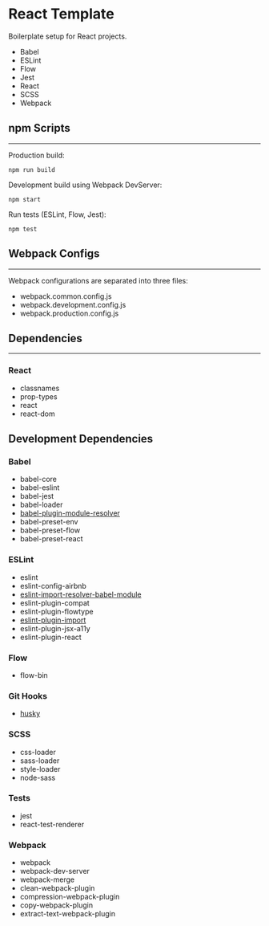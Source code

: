 # React Template

Boilerplate setup for React projects.

- Babel
- ESLint
- Flow
- Jest
- React
- SCSS
- Webpack

## npm Scripts
---

Production build:
```shell
npm run build
```

Development build using Webpack DevServer:
```shell
npm start
```

Run tests (ESLint, Flow, Jest):
```shell
npm test
```

## Webpack Configs
---

Webpack configurations are separated into three files:

- webpack.common.config.js
- webpack.development.config.js
- webpack.production.config.js

## Dependencies
---

### React
- classnames
- prop-types
- react
- react-dom

## Development Dependencies

### Babel
- babel-core
- babel-eslint
- babel-jest
- babel-loader
- [babel-plugin-module-resolver](https://github.com/tleunen/babel-plugin-module-resolver)
- babel-preset-env
- babel-preset-flow
- babel-preset-react

### ESLint
- eslint
- eslint-config-airbnb
- [eslint-import-resolver-babel-module](https://github.com/tleunen/eslint-import-resolver-babel-module)
- eslint-plugin-compat
- eslint-plugin-flowtype
- [eslint-plugin-import](https://github.com/benmosher/eslint-plugin-import)
- eslint-plugin-jsx-a11y
- eslint-plugin-react

### Flow
- flow-bin

### Git Hooks
- [husky](https://github.com/typicode/husky)

### SCSS
- css-loader
- sass-loader
- style-loader
- node-sass

### Tests
- jest
- react-test-renderer

### Webpack
- webpack
- webpack-dev-server
- webpack-merge
- clean-webpack-plugin
- compression-webpack-plugin
- copy-webpack-plugin
- extract-text-webpack-plugin
